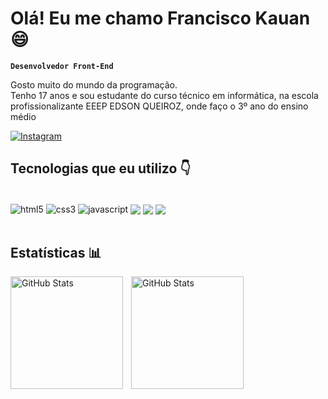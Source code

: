 # Olá! Eu me chamo Francisco Kauan 😄

**`Desenvolvedor Front-End`**

Gosto muito do mundo da programação.</br>
Tenho 17 anos e sou estudante do curso técnico em informática, na escola profissionalizante EEEP EDSON QUEIROZ, onde faço o 3º ano do ensino médio

[![Instagram](https://img.shields.io/badge/Instagram-E4405F?style=for-the-badge&logo=instagram&logoColor=white)](https://instagram.com/fco_kauann)

## Tecnologias que eu utilizo 👇

<div style="displat: inline_block"><br/>
    <img align="center" alt="html5" src="https://img.shields.io/badge/HTML5-E34F26?style=for-the-badge&logo=html5&logoColor=white">
    <img align="center" alt="css3" src="https://img.shields.io/badge/CSS3-1572B6?style=for-the-badge&logo=css3&logoColor=white">
    <img align="center" alt="javascript" src="https://img.shields.io/badge/JavaScript-F7DF1E?style=for-the-badge&logo=javascript&logoColor=black">
    <img align="center" src="https://img.shields.io/badge/React-20232A?style=for-the-badge&logo=react&logoColor=61DAFB">
    <img align="center" src="https://img.shields.io/badge/Tailwind_CSS-38B2AC?style=for-the-badge&logo=tailwind-css&logoColor=white">
    <img align="center" src="https://img.shields.io/badge/GIT-E44C30?style=for-the-badge&logo=git&logoColor=white">
</div></br>

## Estatísticas 📊

<p>
  <img 
    align="left" 
    alt="GitHub Stats" 
    height="180" 
    style="padding-right: 10px; margin-bottom: 10px" 
    src="https://github-readme-stats.vercel.app/api?username=FcoKauan&show_icons=true&theme=dracula&include_all_commits=true&locale=pt-br" 
  />

<img 
      align="left" 
      alt="GitHub Stats" 
      height="180" 
      src="https://github-readme-stats.vercel.app/api/top-langs/?username=FcoKauan&theme=dracula&layout=compact&custom_title=Tecnologias&langs_count=9" 
  />

</p>

